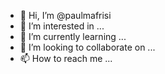 - 👋 Hi, I’m @paulmafrisi
- 👀 I’m interested in ...
- 🌱 I’m currently learning ...
- 💞️ I’m looking to collaborate on ...
- 📫 How to reach me ...

<!---
paulmafrisi/paulmafrisi is a ✨ special ✨ repository because its `README.md` (this file) appears on your GitHub profile.
You can click the Preview link to take a look at your changes.
--->
